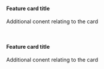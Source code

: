 <div class="au-card au-card--centred au-body">
    <div class="au-body au-body--alt">
        <h4 class="au-card__header">Feature card title</h4>
    </div>
    <div class="au-card__inner">
        <p> Additional conent relating to the card</p>
    </div>
</div>
<br>
<div class="au-card au-card--centred au-body">
    <h4 class="au-card__header">Feature card title</h4>
    <div class="au-card__inner">
        <p> Additional conent relating to the card</p>
    </div>
</div>
